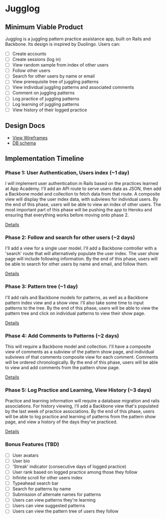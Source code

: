 # Jugglog

<!--[Heroku link][heroku]-->

<!--[heroku]: http://jugglog.herokuapp.com-->

## Minimum Viable Product
Jugglog is a juggling pattern practice assistance app, built on Rails and 
Backbone. Its design is inspired by Duolingo. Users can:

<!-- This is a Markdown checklist. Use it to keep track of your progress! -->

- [ ] Create accounts
- [ ] Create sessions (log in)
- [ ] View random sample from index of other users
- [ ] Follow other users
- [ ] Search for other users by name or email
- [ ] View prerequisite tree of juggling patterns
- [ ] View individual juggling patterns and associated comments
- [ ] Comment on juggling patterns
- [ ] Log practice of juggling patterns
- [ ] Log learning of juggling patterns
- [ ] View history of their logged practice

## Design Docs
* [View Wireframes][views]
* [DB schema][schema]

[views]: ./docs/views.md
[schema]: ./docs/schema.md

## Implementation Timeline

### Phase 1: User Authentication, Users index (~1 day)
I will implement user authentication in Rails based on the practices learned at
App Academy. I'll add an API route to serve users data as JSON, then add a 
Backbone model and collection to fetch data from that route. A composite view 
will display the user index data, with subviews for individual users. By the end
of this phase, users will be able to view an index of other users. The most
important part of this phase will be pushing the app to Heroku and ensuring that
everything works before moving onto phase 2.

[Details][phase-one]

### Phase 2: Follow and search for other users (~2 days)
I'll add a view for a single user model. I'll add a Backbone controller with a 
'search' route that will alternatively populate the user index. The user show 
page will include following information. By the end of this phase, users will be 
able to search for other users by name and email, and follow them.

[Details][phase-two]

### Phase 3: Pattern tree (~1 day)
I'll add rails and Backbone models for patterns, as well as a Backbone pattern 
index view and a show view. I'll also take some time to input patterns to the 
tree. By the end of this phase, users will be able to view the pattern tree and 
click on individual patterns to view their show page.

[Details][phase-three]

### Phase 4: Add Comments to Patterns (~2 days)
This will require a Backbone model and collection. I'll have a composite view of
comments as a subview of the pattern show page, and individual subviews of that 
comments composite view for each comment. Comments will be ordered 
chronologically. By the end of this phase, users will be able to view and add
comments from the pattern show page.

[Details][phase-four]

### Phase 5: Log Practice and Learning, View History (~3 days)
Practice and learning information will require a database migration and rails 
associations. For history viewing, I'll add a Backbone view that's populated by
the last week of practice associations. By the end of this phase, users will be 
able to log practice and learning of patterns from the pattern show page, and 
view a history of the days they've practiced.

[Details][phase-five]

### Bonus Features (TBD)
- [ ] User avatars
- [ ] User bio
- [ ] 'Streak' indicator (consecutive days of logged practice)
- [ ] User rank based on logged practice among those they follow
- [ ] Infinite scroll for other users index
- [ ] Typeahead search bar
- [ ] Search for patterns by name
- [ ] Submission of alternate names for patterns
- [ ] Users can view patterns they're learning
- [ ] Users can view suggested patterns
- [ ] Users can view the pattern tree of users they follow

[phase-one]: ./docs/phases/phase1.md
[phase-two]: ./docs/phases/phase2.md
[phase-three]: ./docs/phases/phase3.md
[phase-four]: ./docs/phases/phase4.md
[phase-five]: ./docs/phases/phase5.md
